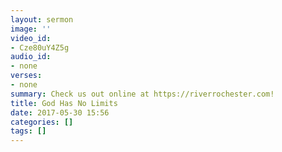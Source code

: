 ```yaml
---
layout: sermon
image: ''
video_id:
- Cze80uY4Z5g
audio_id:
- none
verses:
- none
summary: Check us out online at https://riverrochester.com!
title: God Has No Limits
date: 2017-05-30 15:56
categories: []
tags: []
---
```

